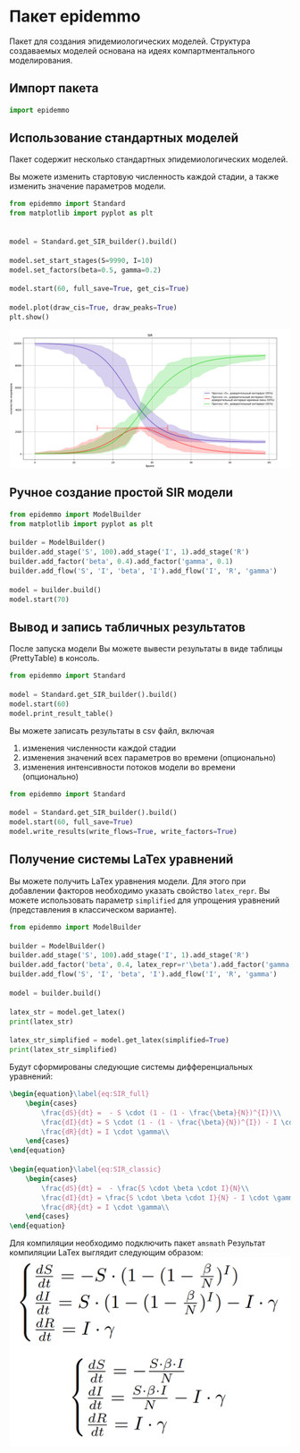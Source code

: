 # Пакет epidemmo

Пакет для создания эпидемиологических моделей.
Структура создаваемых моделей основана на идеях компартментального моделирования.


## Импорт пакета

```python
import epidemmo
```

## Использование стандартных моделей

Пакет содержит несколько стандартных эпидемиологических моделей. 

Вы можете изменить стартовую численность каждой стадии, а также изменить значение параметров модели.

```python
from epidemmo import Standard
from matplotlib import pyplot as plt


model = Standard.get_SIR_builder().build()

model.set_start_stages(S=9990, I=10)
model.set_factors(beta=0.5, gamma=0.2)

model.start(60, full_save=True, get_cis=True)

model.plot(draw_cis=True, draw_peaks=True)
plt.show()
```

![sir example](/documentation/images/sir_example.png)


## Ручное создание простой SIR модели

```python
from epidemmo import ModelBuilder
from matplotlib import pyplot as plt

builder = ModelBuilder()
builder.add_stage('S', 100).add_stage('I', 1).add_stage('R')
builder.add_factor('beta', 0.4).add_factor('gamma', 0.1)
builder.add_flow('S', 'I', 'beta', 'I').add_flow('I', 'R', 'gamma')

model = builder.build()
model.start(70)
```

## Вывод и запись табличных результатов

После запуска модели Вы можете вывести результаты в виде таблицы (PrettyTable) в консоль.

```python
from epidemmo import Standard

model = Standard.get_SIR_builder().build()
model.start(60)
model.print_result_table()
```
Вы можете записать результаты в csv файл, включая
1. изменения численности каждой стадии
2. изменения значений всех параметров во времени (опционально)
3. изменения интенсивности потоков модели во времени (опционально)

```python
from epidemmo import Standard

model = Standard.get_SIR_builder().build()
model.start(60, full_save=True)
model.write_results(write_flows=True, write_factors=True)
```

## Получение системы LaTex уравнений 

Вы можете получить LaTex уравнения модели.
Для этого при добавлении факторов необходимо указать свойство `latex_repr`.
Вы можете использовать параметр `simplified` для упрощения уравнений (представления в классическом варианте).

```python
from epidemmo import ModelBuilder

builder = ModelBuilder()
builder.add_stage('S', 100).add_stage('I', 1).add_stage('R')
builder.add_factor('beta', 0.4, latex_repr=r'\beta').add_factor('gamma', 0.1, latex_repr=r'\gamma')
builder.add_flow('S', 'I', 'beta', 'I').add_flow('I', 'R', 'gamma')

model = builder.build()

latex_str = model.get_latex()
print(latex_str)

latex_str_simplified = model.get_latex(simplified=True)
print(latex_str_simplified)
```
Будут сформированы следующие системы дифференциальных уравнений:

```latex
\begin{equation}\label{eq:SIR_full}
    \begin{cases}
        \frac{dS}{dt} =  - S \cdot (1 - (1 - \frac{\beta}{N})^{I})\\
        \frac{dI}{dt} = S \cdot (1 - (1 - \frac{\beta}{N})^{I}) - I \cdot \gamma\\
        \frac{dR}{dt} = I \cdot \gamma\\
    \end{cases}
\end{equation}

\begin{equation}\label{eq:SIR_classic}
    \begin{cases}
        \frac{dS}{dt} =  - \frac{S \cdot \beta \cdot I}{N}\\
        \frac{dI}{dt} = \frac{S \cdot \beta \cdot I}{N} - I \cdot \gamma\\
        \frac{dR}{dt} = I \cdot \gamma\\
    \end{cases}
\end{equation}
``` 
Для компиляции необходимо подключить пакет `amsmath` 
Результат компиляции LaTex выглядит следующим образом:
![equation example](https://raw.githubusercontent.com/Paul-NP/EpidemicModel/refs/heads/master/documentation/images/equations_example.png)